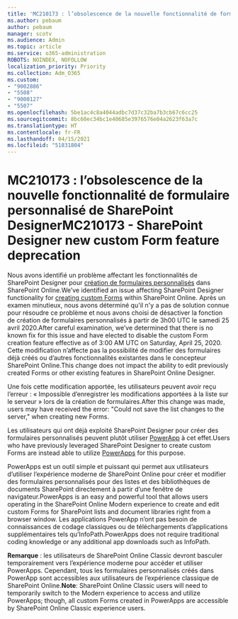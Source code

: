 ```yaml
---
title: 'MC210173 : l’obsolescence de la nouvelle fonctionnalité de formulaire personnalisé de SharePoint Designer'
ms.author: pebaum
author: pebaum
manager: scotv
ms.audience: Admin
ms.topic: article
ms.service: o365-administration
ROBOTS: NOINDEX, NOFOLLOW
localization_priority: Priority
ms.collection: Adm_O365
ms.custom:
- "9002886"
- "5508"
- "9000127"
- "5507"
ms.openlocfilehash: 5be1ac4c8a4044adbc7d37c32ba7b3cb67c6cc25
ms.sourcegitcommit: 8bc60ec34bc1e40685e3976576e04a2623f63a7c
ms.translationtype: HT
ms.contentlocale: fr-FR
ms.lasthandoff: 04/15/2021
ms.locfileid: "51831804"
---
```

# <a name="mc210173---sharepoint-designer-new-custom-form-feature-deprecation"></a><span data-ttu-id="ab4c1-102">MC210173 : l’obsolescence de la nouvelle fonctionnalité de formulaire personnalisé de SharePoint Designer</span><span class="sxs-lookup"><span data-stu-id="ab4c1-102">MC210173 - SharePoint Designer new custom Form feature deprecation</span></span>

<span data-ttu-id="ab4c1-103">Nous avons identifié un problème affectant les fonctionnalités de SharePoint Designer pour [création de formulaires personnalisés](https://support.microsoft.com/en-us/office/create-a-custom-list-form-using-sharepoint-designer-917d8fdb-ee00-4441-adb3-a94612d1d105?ui=en-us&rs=en-us&ad=us#bm2) dans SharePoint Online.</span><span class="sxs-lookup"><span data-stu-id="ab4c1-103">We’ve identified an issue affecting SharePoint Designer functionality for [creating custom Forms](https://support.microsoft.com/en-us/office/create-a-custom-list-form-using-sharepoint-designer-917d8fdb-ee00-4441-adb3-a94612d1d105?ui=en-us&rs=en-us&ad=us#bm2) within SharePoint Online.</span></span> <span data-ttu-id="ab4c1-104">Après un examen minutieux, nous avons déterminé qu'il n'y a pas de solution connue pour résoudre ce problème et nous avons choisi de désactiver la fonction de création de formulaires personnalisés à partir de 3h00 UTC le samedi 25 avril 2020.</span><span class="sxs-lookup"><span data-stu-id="ab4c1-104">After careful examination, we’ve determined that there is no known fix for this issue and have elected to disable the custom Form creation feature effective as of 3:00 AM UTC on Saturday, April 25, 2020.</span></span> <span data-ttu-id="ab4c1-105">Cette modification n’affecte pas la possibilité de modifier des formulaires déjà créés ou d’autres fonctionnalités existantes dans le concepteur SharePoint Online.</span><span class="sxs-lookup"><span data-stu-id="ab4c1-105">This change does not impact the ability to edit previously created Forms or other existing features in SharePoint Online Designer.</span></span>

<span data-ttu-id="ab4c1-106">Une fois cette modification apportée, les utilisateurs peuvent avoir reçu l’erreur : « Impossible d’enregistrer les modifications apportées à la liste sur le serveur » lors de la création de formulaires.</span><span class="sxs-lookup"><span data-stu-id="ab4c1-106">After this change was made, users may have received the error: "Could not save the list changes to the server," when creating new Forms.</span></span>

<span data-ttu-id="ab4c1-107">Les utilisateurs qui ont déjà exploité SharePoint Designer pour créer des formulaires personnalisés peuvent plutôt utiliser [PowerApp](https://docs.microsoft.com/powerapps/maker/canvas-apps/customize-list-form) à cet effet.</span><span class="sxs-lookup"><span data-stu-id="ab4c1-107">Users who have previously leveraged SharePoint Designer to create custom Forms are instead able to utilize [PowerApps](https://docs.microsoft.com/powerapps/maker/canvas-apps/customize-list-form) for this purpose.</span></span>

<span data-ttu-id="ab4c1-108">PowerApps est un outil simple et puissant qui permet aux utilisateurs d’utiliser l’expérience moderne de SharePoint Online pour créer et modifier des formulaires personnalisés pour des listes et des bibliothèques de documents SharePoint directement à partir d’une fenêtre de navigateur.</span><span class="sxs-lookup"><span data-stu-id="ab4c1-108">PowerApps is an easy and powerful tool that allows users operating in the SharePoint Online Modern experience to create and edit custom Forms for SharePoint lists and document libraries right from a browser window.</span></span> <span data-ttu-id="ab4c1-109">Les applications PowerApp n’ont pas besoin de connaissances de codage classiques ou de téléchargements d’applications supplémentaires tels qu’InfoPath.</span><span class="sxs-lookup"><span data-stu-id="ab4c1-109">PowerApps does not require traditional coding knowledge or any additional app downloads such as InfoPath.</span></span>

<span data-ttu-id="ab4c1-110">**Remarque** : les utilisateurs de SharePoint Online Classic devront basculer temporairement vers l’expérience moderne pour accéder et utiliser PowerApps. Cependant, tous les formulaires personnalisés créés dans PowerApp sont accessibles aux utilisateurs de l’expérience classique de SharePoint Online.</span><span class="sxs-lookup"><span data-stu-id="ab4c1-110">**Note**: SharePoint Online Classic users will need to temporarily switch to the Modern experience to access and utilize PowerApps; though, all custom Forms created in PowerApps are accessible by SharePoint Online Classic experience users.</span></span>
